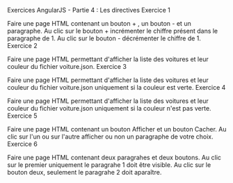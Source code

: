  Exercices AngularJS - Partie 4 : Les directives
 Exercice 1

 Faire une page HTML contenant un bouton + , un bouton - et un paragraphe. Au clic sur le bouton + incrémenter le chiffre présent dans le paragraphe de 1. Au clic sur le bouton - décrémenter le chiffre de 1.
 Exercice 2

 Faire une page HTML permettant d'afficher la liste des voitures et leur couleur du fichier voiture.json.
 Exercice 3

 Faire une page HTML permettant d'afficher la liste des voitures et leur couleur du fichier voiture.json uniquement si la couleur est verte.
 Exercice 4

 Faire une page HTML permettant d'afficher la liste des voitures et leur couleur du fichier voiture.json uniquement si la couleur n'est pas verte.
 Exercice 5

 Faire une page HTML contenant un bouton Afficher et un bouton Cacher. Au clic sur l'un ou sur l'autre afficher ou non un paragraphe de votre choix.
 Exercice 6

 Faire une page HTML contenant deux paragrahes et deux boutons. Au clic sur le premier uniquement le paragrahe 1 doit être visible. Au clic sur le bouton deux, seulement le paragrahe 2 doit aparaître.
